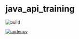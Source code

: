 # java_api_training

![build](https://github.com/JmuXx/java_api_training/actions/workflows/build.yml/badge.svg)

[![codecov](https://codecov.io/gh/JmuXx/java_api_training/branch/main/graph/badge.svg?token=TonToken)](https://codecov.io/gh/JmuXx/java_api_training)